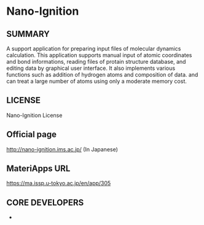 # Nano-Ignition 

## SUMMARY 

 A support application for preparing input files of molecular dynamics calculation. This application supports manual input of atomic coordinates and bond informations, reading files of protain structure database, and editing data by graphical user interface. It also implements various functions such as addition of hydrogen atoms and composition of data. and can treat a large number of atoms using only a moderate memory cost.
## LICENSE 

 Nano-Ignition License 
## Official page 

 http://nano-ignition.ims.ac.jp/ (In Japanese)
## MateriApps URL 

 https://ma.issp.u-tokyo.ac.jp/en/app/305
## CORE DEVELOPERS 

- 
